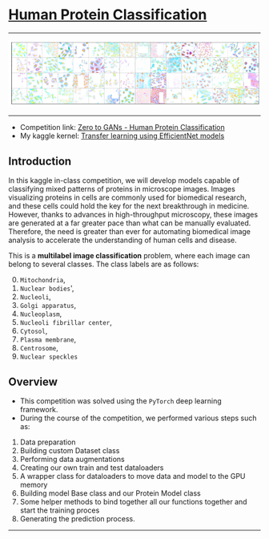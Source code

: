 # [Human Protein Classification](https://www.kaggle.com/c/jovian-pytorch-z2g)

---

![Cover image](cover.png)

---

* Competition link: [Zero to GANs - Human Protein Classification](https://www.kaggle.com/c/jovian-pytorch-z2g)
* My kaggle kernel: [Transfer learning using EfficientNet models](https://www.kaggle.com/veb101/transfer-learning-using-efficientnet-models)
## Introduction

In this kaggle in-class competition, we will develop models capable of classifying mixed patterns of proteins in microscope images. Images visualizing proteins in cells are commonly used for biomedical research, and these cells could hold the key for the next breakthrough in medicine. However, thanks to advances in high-throughput microscopy, these images are generated at a far greater pace than what can be manually evaluated. Therefore, the need is greater than ever for automating biomedical image analysis to accelerate the understanding of human cells and disease.

This is a **multilabel image classification** problem, where each image can belong to several classes. The class labels are as follows:

0. `Mitochondria`,
1. `Nuclear bodies`',
2. `Nucleoli`,
3. `Golgi apparatus`,
4. `Nucleoplasm`,
5. `Nucleoli fibrillar center`,
6. `Cytosol`,
7. `Plasma membrane`,
8. `Centrosome`,
9. `Nuclear speckles`

## Overview

* This competition was solved using the `PyTorch` deep learning framework.
* During the course of the competition, we performed various steps such as:
  
1. Data preparation
2. Building custom Dataset class
3. Performing data augmentations
4. Creating our own train and test dataloaders
5. A wrapper class for dataloaders to move data and model to the GPU memory
6. Building model Base class and our Protein Model class
7. Some helper methods to bind together all our functions together and start the training proces
8. Generating the prediction process.

---




